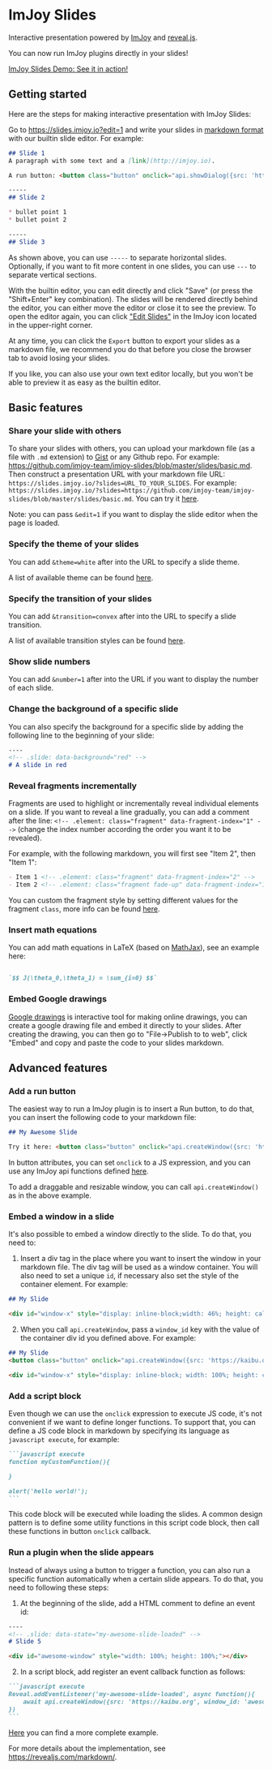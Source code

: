 # ImJoy Slides

Interactive presentation powered by [ImJoy](https://imjoy.io) and [reveal.js](https://revealjs.com/). 

You can now run ImJoy plugins directly in your slides!

[ImJoy Slides Demo: See it in action!](https://slides.imjoy.io/?theme=white&slides=https://github.com/imjoy-team/imjoy-slides/blob/master/slides/imjoy-interactive-annotation.md)
## Getting started

Here are the steps for making interactive presentation with ImJoy Slides:

Go to https://slides.imjoy.io?edit=1 and write your slides in [markdown format](https://www.markdownguide.org/basic-syntax/) with our builtin slide editor. For example:
```markdown
## Slide 1
A paragraph with some text and a [link](http://imjoy.io).

A run button: <button class="button" onclick="api.showDialog({src: 'https://kaibu.org'})">Run</button>

-----
## Slide 2

* bullet point 1
* bullet point 2

-----
## Slide 3

```
  As shown above, you can use `-----` to separate horizontal slides. Optionally, if you want to fit more content in one slides, you can use `---` to separate vertical sections.

  With the builtin editor, you can edit directly and click "Save" (or press the "Shift+Enter" key combination). The slides will be rendered directly behind the editor, you can either move the editor or close it to see the preview. To open the editor again, you can click ["Edit Slides"](https://github.com/imjoy-team/imjoy-slides/blob/master/assets/screenshot-imjoy-slide-editor.png) in the ImJoy icon located in the upper-right corner.

  At any time, you can click the `Export` button to export your slides as a markdown file, we recommend you do that before you close the browser tab to avoid losing your slides. 

  If you like, you can also use your own text editor locally, but you won't be able to preview it as easy as the builtin editor.


## Basic features

### Share your slide with others
To share your slides with others, you can upload your markdown file (as a file with `.md` extension) to [Gist](https://gist.github.com/) or any Github repo. For example: https://github.com/imjoy-team/imjoy-slides/blob/master/slides/basic.md. Then construct a presentation URL with your markdown file URL: `https://slides.imjoy.io/?slides=URL_TO_YOUR_SLIDES`. For example: `https://slides.imjoy.io/?slides=https://github.com/imjoy-team/imjoy-slides/blob/master/slides/basic.md`. You can try it [here](https://slides.imjoy.io/?slides=https://github.com/imjoy-team/imjoy-slides/blob/master/slides/basic.md).

Note: you can pass `&edit=1` if you want to display the slide editor when the page is loaded.
### Specify the theme of your slides
You can add `&theme=white` after into the URL to specify a slide theme.

A list of available theme can be found [here](https://revealjs.com/themes/).

### Specify the transition of your slides
You can add `&transition=convex` after into the URL to specify a slide transition.

A list of available transition styles can be found [here](https://revealjs.com/transitions/).

### Show slide numbers
You can add `&number=1` after into the URL if you want to display the number of each slide.

### Change the background of a specific slide

You can also specify the background for a specific slide by adding the following line to the beginning of your slide:
```markdown
----
<!-- .slide: data-background="red" -->
# A slide in red

```

### Reveal fragments incrementally
Fragments are used to highlight or incrementally reveal individual elements on a slide. If you want to reveal a line gradually, you can add a comment after the line: `<!-- .element: class="fragment" data-fragment-index="1" -->` (change the index number according the order you want it to be revealed).

For example, with the following markdown, you will first see "Item 2", then "Item 1":
```markdown
- Item 1 <!-- .element: class="fragment" data-fragment-index="2" -->
- Item 2 <!-- .element: class="fragment fade-up" data-fragment-index="1" -->
```

You can custom the fragment style by setting different values for the fragment `class`, more info can be found [here](https://revealjs.com/fragments/).
### Insert math equations

You can add math equations in LaTeX (based on [MathJax](https://www.mathjax.org/)), see an example here:
```markdown

`$$ J(\theta_0,\theta_1) = \sum_{i=0} $$`

```

### Embed Google drawings

[Google drawings](https://docs.google.com/drawings/) is interactive tool for making online drawings, you can create a google drawing file and embed it directly to your slides. After creating the drawing, you can then go to "File->Publish to to web", click "Embed" and copy and paste the code to your slides markdown.


## Advanced features

### Add a run button
The easiest way to run a ImJoy plugin is to insert a Run button, to do that, you can insert the following code to your markdown file:
```markdown
## My Awesome Slide

Try it here: <button class="button" onclick="api.createWindow({src: 'https://kaibu.org'})">Run</button>
```
In button attributes, you can set `onclick` to a JS expression, and you can use any ImJoy api functions defined [here](https://imjoy.io/docs/#/api).

To add a draggable and resizable window, you can call `api.createWindow()` as in the above example. 

### Embed a window in a slide
It's also possible to embed a window directly to the slide. To do that, you need to:
1. Insert a div tag in the place where you want to insert the window in your markdown file. The div tag will be used as a window container. You will also need to set a unique `id`, if necessary also set the style of the container element. For example:
```markdown
## My Slide

<div id="window-x" style="display: inline-block;width: 46%; height: calc(100vh - 200px);"></div>
```
2. When you call `api.createWindow`, pass a `window_id` key with the value of the container div id you defined above. For example:
```markdown
## My Slide
<button class="button" onclick="api.createWindow({src: 'https://kaibu.org', window_id: 'window-x'})">Run</button>

<div id="window-x" style="display: inline-block; width: 100%; height: calc(100vh - 200px);"></div>
```

### Add a script block
Even though we can use the `onclick` expression to execute JS code, it's not convenient if we want to define longer functions. To support that, you can define a JS code block in markdown by specifying its language as `javascript execute`, for example:

````markdown
```javascript execute
function myCustomFunction(){

}

alert('hello world!');
```
````

This code block will be executed while loading the slides. A common design pattern is to define some utility functions in this script code block, then call these functions in button `onclick` callback.
### Run a plugin when the slide appears
Instead of always using a button to trigger a function, you can also run a specific function automatically when a certain slide appears. To do that, you need to following these steps:
1. At the beginning of the slide, add a HTML comment to define an event id:
```markdown
----
<!-- .slide: data-state="my-awesome-slide-loaded" -->
# Slide 5

<div id="awesome-window" style="width: 100%; height: 100%;"></div>

```
2. In a script block, add register an event callback function as follows:
````markdown
```javascript execute
Reveal.addEventListener('my-awesome-slide-loaded', async function(){
    await api.createWindow({src: 'https://kaibu.org', window_id: 'awesome-window'})
})
```
````

[Here](https://github.com/imjoy-team/imjoy-slides/blob/master/slides/imjoy-interactive-annotation.md) you can find a more complete example.

For more details about the implementation, see https://revealjs.com/markdown/.
